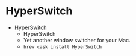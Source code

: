 # HyperSwitch
- [HyperSwitch](https://bahoom.com/hyperswitch/)
  -  HyperSwitch
  - Yet another window switcher for your Mac.
  - `brew cask install HyperSwitch`
